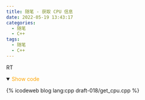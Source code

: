 ```yaml
---
title: 随笔 - 获取 CPU 信息
date: 2022-05-19 13:43:17
categories:
  - 随笔
  - C++
tags:
  - 随笔
  - C++
---
```


RT

<!-- more -->

<details open>
<summary><font color='orange'>Show code</font></summary>

{% icodeweb blog lang:cpp draft-018/get_cpu.cpp %}

</details>
